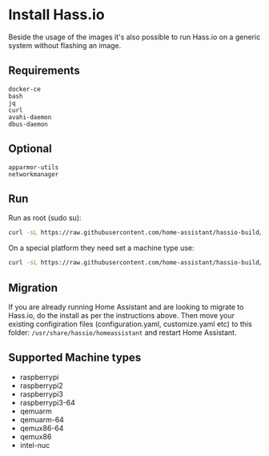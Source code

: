 # Install Hass.io

Beside the usage of the images it's also possible to run Hass.io on a generic system without flashing an image.

## Requirements

```
docker-ce
bash
jq
curl
avahi-daemon
dbus-daemon
```

## Optional

```
apparmor-utils
networkmanager
```

## Run

Run as root (sudo su):

```bash
curl -sL https://raw.githubusercontent.com/home-assistant/hassio-build/master/install/hassio_install | bash -s
```

On a special platform they need set a machine type use:

```bash
curl -sL https://raw.githubusercontent.com/home-assistant/hassio-build/master/install/hassio_install | bash -s -- -m MY_MACHINE
```
## Migration

If you are already running Home Assistant and are looking to migrate to Hass.io, do the install as per the instructions above. Then move your existing configiration files (configuration.yaml, customize.yaml etc) to this folder: `/usr/share/hassio/homeassistant` and restart Home Assistant.


## Supported Machine types

- raspberrypi
- raspberrypi2
- raspberrypi3
- raspberrypi3-64
- qemuarm
- qemuarm-64
- qemux86-64
- qemux86
- intel-nuc
